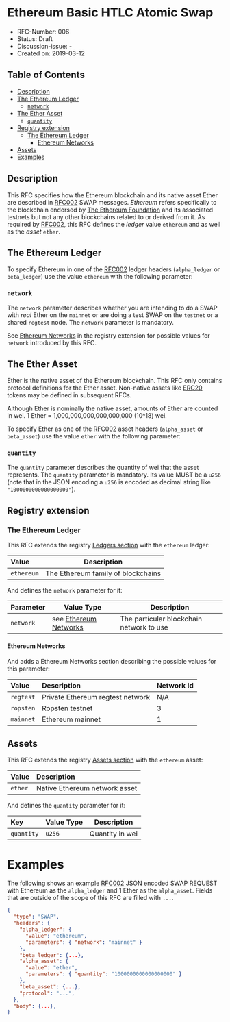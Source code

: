 # Ethereum Basic HTLC Atomic Swap

- RFC-Number: 006
- Status: Draft
- Discussion-issue: -
- Created on: 2019-03-12


## Table of Contents
<!-- toc -->
- [Description](#description)
- [The Ethereum Ledger](#the-ethereum-ledger)
    - [`network`](#network)
- [The Ether Asset](#the-ether-asset)
    - [`quantity`](#quantity)
- [Registry extension](#registry-extension)
    - [The Ethereum Ledger](#the-ethereum-ledger-1)
        - [Ethereum Networks](#ethereum-networks)
- [Assets](#assets)
- [Examples](#examples)

<!-- tocstop -->

## Description

This RFC specifies how the Ethereum blockchain and its native asset Ether are described in [RFC002](./RFC-002-SWAP.md) SWAP messages.
*Ethereum* refers specifically to the blockchain endorsed by [The Ethereum Foundation](https://www.ethereum.org/foundation) and its associated testnets but not any other blockchains related to or derived from it.
As required by [RFC002](./RFC-002-SWAP.md), this RFC defines the *ledger* value `ethereum` and as well as the *asset* `ether`.

## The Ethereum Ledger

To specify Ethereum in one of the [RFC002](./RFC-002-SWAP.md) ledger headers (`alpha_ledger` or `beta_ledger`) use the value `ethereum` with the following parameter:

### `network`

The `network` parameter describes whether you are intending to do a SWAP with *real* Ether on the `mainnet` or are doing a test SWAP on the `testnet` or a shared `regtest` node.
The `network` parameter is mandatory.

See [Ethereum Networks](#ethereum-networks) in the registry extension for possible values for `network` introduced by this RFC.

## The Ether Asset

Ether is the native asset of the Ethereum blockchain.
This RFC only contains protocol definitions for the Ether asset.
Non-native assets like [ERC20](https://theethereum.wiki/w/index.php/ERC20_Token_Standard) tokens may be defined in subsequent RFCs.

Although Ether is nominally the native asset, amounts of Ether are counted in wei.
1 Ether =  1,000,000,000,000,000,000 (10^18) wei.

To specify Ether as one of the [RFC002](./RFC-002-SWAP.md) asset headers (`alpha_asset` or `beta_asset`) use the value `ether` with the following parameter:

### `quantity`

The `quantity` parameter describes the quantity of wei that the asset represents.
The `quantity` parameter is mandatory.
Its value MUST be a `u256` (note that in the JSON encoding a `u256` is encoded as decimal string like `"1000000000000000000"`).


## Registry extension

### The Ethereum Ledger

This RFC extends the registry [Ledgers section](./registry.md#ledgers) with the `ethereum` ledger:

| Value      | Description                        |
|:-----------|------------------------------------|
| `ethereum` | The Ethereum family of blockchains |

And defines the `network` parameter for it:

| Parameter | Value Type                                  | Description                              |
|:----------|---------------------------------------------|------------------------------------------|
| `network` | see [Ethereum Networks](#ethereum-networks) | The particular blockchain network to use |


#### Ethereum Networks

And adds a Ethereum Networks section describing the possible values for this parameter:

| Value     | Description                      | Network Id |
|:----------|:---------------------------------|------------|
| `regtest` | Private Ethereum regtest network | N/A        |
| `ropsten` | Ropsten testnet                  | 3          |
| `mainnet` | Ethereum mainnet                 | 1          |


## Assets

This RFC extends the registry [Assets section](./registry.md#assets) with the `ethereum` asset:

| Value   | Description                   |
|:--------|:------------------------------|
| `ether` | Native Ethereum network asset |

And defines the `quantity` parameter for it:

| Key        | Value Type | Description     |
|:-----------|------------|-----------------|
| `quantity` | `u256`     | Quantity in wei |


# Examples

The following shows an example [RFC002](./RFC-002-SWAP.md) JSON encoded SWAP REQUEST with Ethereum as the `alpha_ledger` and 1 Ether as the `alpha_asset`.
Fields that are outside of the scope of this RFC are filled with `...`.

``` json
{
  "type": "SWAP",
  "headers": {
    "alpha_ledger": {
      "value": "ethereum",
      "parameters": { "network": "mainnet" }
    },
    "beta_ledger": {...},
    "alpha_asset": {
      "value": "ether",
      "parameters": { "quantity": "1000000000000000000" }
    },
    "beta_asset": {...},
    "protocol": "...",
  },
  "body": {...},
}
```
